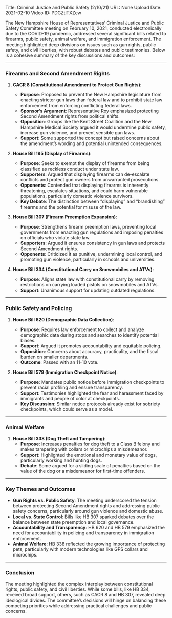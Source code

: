 Title: Criminal Justice and Public Safety (2/10/21)
URL: None
Upload Date: 2021-02-10
Video ID: PDGZtlTXZew

The New Hampshire House of Representatives’ Criminal Justice and Public Safety Committee meeting on February 10, 2021, conducted electronically due to the COVID-19 pandemic, addressed several significant bills related to firearms, public safety, animal welfare, and immigration enforcement. The meeting highlighted deep divisions on issues such as gun rights, public safety, and civil liberties, with robust debates and public testimonies. Below is a cohesive summary of the key discussions and outcomes:

---

### **Firearms and Second Amendment Rights**
1. **CACR 8 (Constitutional Amendment to Protect Gun Rights)**:
   - **Purpose**: Proposed to prevent the New Hampshire legislature from enacting stricter gun laws than federal law and to prohibit state law enforcement from enforcing conflicting federal laws.
   - **Sponsor’s Argument**: Representative Roy emphasized protecting Second Amendment rights from political shifts.
   - **Opposition**: Groups like the Kent Street Coalition and the New Hampshire Medical Society argued it would undermine public safety, increase gun violence, and prevent sensible gun laws.
   - **Support**: Some supported the concept but raised concerns about the amendment’s wording and potential unintended consequences.

2. **House Bill 195 (Display of Firearms)**:
   - **Purpose**: Seeks to exempt the display of firearms from being classified as reckless conduct under state law.
   - **Supporters**: Argued that displaying firearms can de-escalate conflicts and protect gun owners from unwarranted prosecutions.
   - **Opponents**: Contended that displaying firearms is inherently threatening, escalates situations, and could harm vulnerable populations, particularly domestic violence survivors.
   - **Key Debate**: The distinction between “displaying” and “brandishing” firearms and the potential for misuse of the law.

3. **House Bill 307 (Firearm Preemption Expansion)**:
   - **Purpose**: Strengthens firearm preemption laws, preventing local governments from enacting gun regulations and imposing penalties on officials who violate state law.
   - **Supporters**: Argued it ensures consistency in gun laws and protects Second Amendment rights.
   - **Opponents**: Criticized it as punitive, undermining local control, and promoting gun violence, particularly in schools and universities.

4. **House Bill 334 (Constitutional Carry on Snowmobiles and ATVs)**:
   - **Purpose**: Aligns state law with constitutional carry by removing restrictions on carrying loaded pistols on snowmobiles and ATVs.
   - **Support**: Unanimous support for updating outdated regulations.

---

### **Public Safety and Policing**
1. **House Bill 620 (Demographic Data Collection)**:
   - **Purpose**: Requires law enforcement to collect and analyze demographic data during stops and searches to identify potential biases.
   - **Support**: Argued it promotes accountability and equitable policing.
   - **Opposition**: Concerns about accuracy, practicality, and the fiscal burden on smaller departments.
   - **Outcome**: Passed with an 11-10 vote.

2. **House Bill 579 (Immigration Checkpoint Notice)**:
   - **Purpose**: Mandates public notice before immigration checkpoints to prevent racial profiling and ensure transparency.
   - **Support**: Testimonies highlighted the fear and harassment faced by immigrants and people of color at checkpoints.
   - **Key Discussion**: Similar notice protocols already exist for sobriety checkpoints, which could serve as a model.

---

### **Animal Welfare**
1. **House Bill 338 (Dog Theft and Tampering)**:
   - **Purpose**: Increases penalties for dog theft to a Class B felony and makes tampering with collars or microchips a misdemeanor.
   - **Support**: Highlighted the emotional and monetary value of dogs, particularly working and hunting dogs.
   - **Debate**: Some argued for a sliding scale of penalties based on the value of the dog or a misdemeanor for first-time offenders.

---

### **Key Themes and Outcomes**
- **Gun Rights vs. Public Safety**: The meeting underscored the tension between protecting Second Amendment rights and addressing public safety concerns, particularly around gun violence and domestic abuse.
- **Local vs. State Control**: Bills like HB 307 sparked debates over the balance between state preemption and local governance.
- **Accountability and Transparency**: HB 620 and HB 579 emphasized the need for accountability in policing and transparency in immigration enforcement.
- **Animal Welfare**: HB 338 reflected the growing importance of protecting pets, particularly with modern technologies like GPS collars and microchips.

---

### **Conclusion**
The meeting highlighted the complex interplay between constitutional rights, public safety, and civil liberties. While some bills, like HB 334, received broad support, others, such as CACR 8 and HB 307, revealed deep ideological divides. The committee’s decisions will hinge on balancing these competing priorities while addressing practical challenges and public concerns.